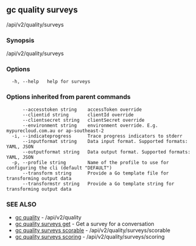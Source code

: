 ## gc quality surveys

/api/v2/quality/surveys

### Synopsis

/api/v2/quality/surveys

### Options

```
  -h, --help   help for surveys
```

### Options inherited from parent commands

```
      --accesstoken string    accessToken override
      --clientid string       clientId override
      --clientsecret string   clientSecret override
      --environment string    environment override. E.g. mypurecloud.com.au or ap-southeast-2
  -i, --indicateprogress      Trace progress indicators to stderr
      --inputformat string    Data input format. Supported formats: YAML, JSON
      --outputformat string   Data output format. Supported formats: YAML, JSON
  -p, --profile string        Name of the profile to use for configuring the cli (default "DEFAULT")
      --transform string      Provide a Go template file for transforming output data
      --transformstr string   Provide a Go template string for transforming output data
```

### SEE ALSO

* [gc quality](gc_quality.html)	 - /api/v2/quality
* [gc quality surveys get](gc_quality_surveys_get.html)	 - Get a survey for a conversation
* [gc quality surveys scorable](gc_quality_surveys_scorable.html)	 - /api/v2/quality/surveys/scorable
* [gc quality surveys scoring](gc_quality_surveys_scoring.html)	 - /api/v2/quality/surveys/scoring


